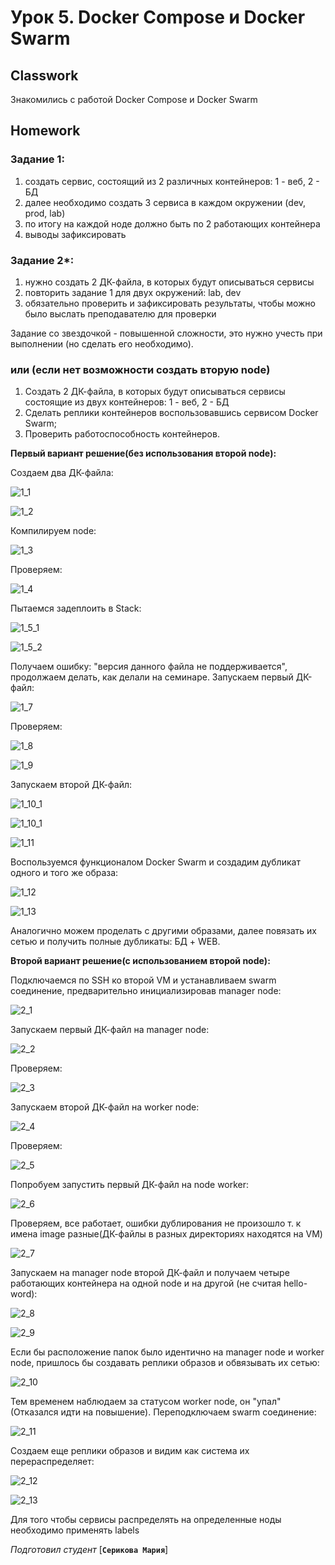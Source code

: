 # Урок 5. Docker Compose и Docker Swarm
## Classwork
Знакомились с работой Docker Compose и Docker Swarm
## Homework 
### Задание 1:
1) создать сервис, состоящий из 2 различных контейнеров: 1 - веб, 2 - БД
2) далее необходимо создать 3 сервиса в каждом окружении (dev, prod, lab)
3) по итогу на каждой ноде должно быть по 2 работающих контейнера
4) выводы зафиксировать

### Задание 2*:
1) нужно создать 2 ДК-файла, в которых будут описываться сервисы
2) повторить задание 1 для двух окружений: lab, dev
3) обязательно проверить и зафиксировать результаты, чтобы можно было выслать преподавателю для проверки

Задание со звездочкой - повышенной сложности, это нужно учесть при выполнении (но сделать его необходимо).

### или (если нет возможности создать вторую node)
1) Создать 2 ДК-файла, в которых будут описываться сервисы состоящие из двух контейнеров: 1 - веб, 2 - БД
2) Сделать реплики контейнеров воспользовавшись сервисом Docker Swarm;
3) Проверить работоспособность контейнеров.

**Первый вариант решение(без использования второй node):**

Создаем два ДК-файла:

![1_1](1_1.JPG)

![1_2](1_2.JPG)

Компилируем node:

![1_3](1_3.JPG)

Проверяем:

![1_4](1_4.JPG)

Пытаемся задеплоить в Stack:

![1_5_1](1_5_1.JPG)

![1_5_2](1_5_2.JPG)

Получаем ошибку: "версия данного файла не поддерживается", продолжаем делать, как делали на семинаре.
Запускаем первый ДК-файл:

![1_7](1_7.JPG)

Проверяем:

![1_8](1_8.JPG)

![1_9](1_9.JPG)

Запускаем второй ДК-файл:

![1_10_1](1_10_1.JPG)

![1_10_1](1_10_1.JPG)

![1_11](1_11.JPG)

Воспользуемся функционалом Docker Swarm и создадим дубликат одного и того же образа:

![1_12](1_12.JPG)

![1_13](1_13.JPG)

Аналогично можем проделать с другими образами, далее повязать их сетью и получить полные дубликаты: БД + WEB.

**Второй вариант решение(с использованием второй node):**

Подключаемся по SSH ко второй VM и устанавливаем swarm соединение, предварительно инициализировав manager node:

![2_1](2_1.JPG)

Запускаем первый ДК-файл на manager node:

![2_2](2_2.JPG)

Проверяем:

![2_3](2_3.JPG)

Запускаем второй ДК-файл на worker node:

![2_4](2_4.JPG)

Проверяем:

![2_5](2_5.JPG)

Попробуем запустить первый ДК-файл на node worker:

![2_6](2_6.JPG)

Проверяем, все работает, ошибки дублирования не произошло т. к имена image разные(ДК-файлы в разных директориях 
находятся на VM)

![2_7](2_7.JPG)

Запускаем на manager node второй ДК-файл и получаем четыре работающих контейнера на одной node и на другой
(не считая hello-word):

![2_8](2_8.JPG)

![2_9](2_9.JPG)

Если бы расположение папок было идентично на manager node и worker node, пришлось бы создавать реплики образов и 
обвязывать их сетью:

![2_10](2_10.JPG)

Тем временем наблюдаем за статусом worker node, он "упал"(Отказался идти на повышение). Переподключаем swarm соединение:

![2_11](2_11.JPG)

Создаем еще реплики образов и видим как система их перераспределяет:

![2_12](/2_11.JPG)

![2_13](2_13.JPG)

Для того чтобы сервисы распределять на определенные ноды необходимо применять labels

*Подготовил студент* [**`Серикова Мария`**]
